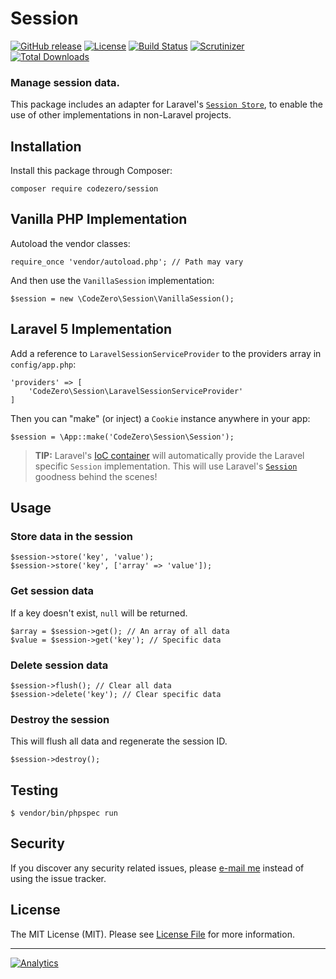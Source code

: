 # Session

[![GitHub release](https://img.shields.io/github/release/codezero-be/session.svg)]()
[![License](https://img.shields.io/packagist/l/codezero/session.svg)]()
[![Build Status](https://img.shields.io/travis/codezero-be/session.svg?branch=master)](https://travis-ci.org/codezero-be/session)
[![Scrutinizer](https://img.shields.io/scrutinizer/g/codezero-be/session.svg)](https://scrutinizer-ci.com/g/codezero-be/session)
[![Total Downloads](https://img.shields.io/packagist/dt/codezero/session.svg)](https://packagist.org/packages/codezero/session)

### Manage session data.

This package includes an adapter for Laravel's [`Session Store`](http://laravel.com/docs/5.0/session), to enable the use of other implementations in non-Laravel projects.

## Installation

Install this package through Composer:

    composer require codezero/session

## Vanilla PHP Implementation

Autoload the vendor classes:

    require_once 'vendor/autoload.php'; // Path may vary

And then use the `VanillaSession` implementation:

    $session = new \CodeZero\Session\VanillaSession();

## Laravel 5 Implementation

Add a reference to `LaravelSessionServiceProvider` to the providers array in `config/app.php`:

    'providers' => [
        'CodeZero\Session\LaravelSessionServiceProvider'
    ]

Then you can "make" (or inject) a `Cookie` instance anywhere in your app:

    $session = \App::make('CodeZero\Session\Session');

> **TIP:** Laravel's [IoC container](http://laravel.com/docs/5.0/container) will automatically provide the Laravel specific `Session` implementation. This will use Laravel's [`Session`](http://laravel.com/docs/5.0/session) goodness behind the scenes!

## Usage

### Store data in the session

    $session->store('key', 'value');
    $session->store('key', ['array' => 'value']);

### Get session data

If a key doesn't exist, `null` will be returned.


    $array = $session->get(); // An array of all data
    $value = $session->get('key'); // Specific data

### Delete session data

    $session->flush(); // Clear all data
    $session->delete('key'); // Clear specific data

### Destroy the session

This will flush all data and regenerate the session ID.

    $session->destroy();
 
## Testing

    $ vendor/bin/phpspec run

## Security

If you discover any security related issues, please [e-mail me](mailto:ivan@codezero.be) instead of using the issue tracker.

## License

The MIT License (MIT). Please see [License File](LICENSE.md) for more information.

---
[![Analytics](https://ga-beacon.appspot.com/UA-58876018-1/codezero-be/session)](https://github.com/igrigorik/ga-beacon)